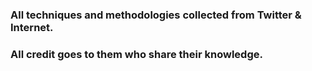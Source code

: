 ### All techniques and methodologies collected from Twitter & Internet.
### All credit goes to them who share their knowledge.
